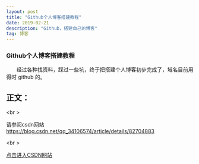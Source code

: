 ```yaml
---
layout: post
title: "Github个人博客搭建教程"
date: 2019-02-21 
description: "Github，搭建自己的博客"
tag: 博客 
---   
```

### Github个人博客搭建教程

　　经过各种找资料，踩过一些坑，终于把搭建个人博客初步完成了，域名目前用得时 github 的。
 

## 正文：
<br \>

请参阅csdn网站 https://blog.csdn.net/qq_34106574/article/details/82704883

<br \>

[点击进入CSDN网站](https://blog.csdn.net/qq_34106574/article/details/82704883)

